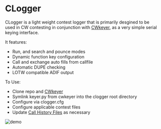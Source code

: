 # CLogger

CLogger is a light weight contest logger that is primarily desgined to be used in CW contesting in conjunction with [CWkeyer](https://github.com/etamme/cwkeyer), as a very simple serial keying interface.

It features: 
- Run, and search and pounce modes  
- Dynamic function key configuration 
- Call and exchange auto fills from callfile
- Automatic DUPE checking
- LOTW compatible ADIF output

To Use:
- Clone repo and [CWkeyer](https://github.com/etamme/cwkeyer)
- Symlink keyer.py from cwkeyer into the clogger root directory
- Configure via clogger.cfg
- Configure applicable contest files
- Update [Call History Files](https://n1mmwp.hamdocs.com/mmfiles/categories/callhistory/) as necessary

![demo](https://i.imgur.com/E5HjEoR.gif)
